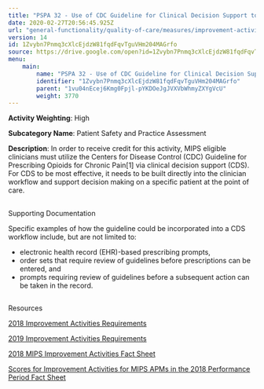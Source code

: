 ```yaml
---
title: "PSPA 32 - Use of CDC Guideline for Clinical Decision Support to Prescribe Opioids for Chronic Pain via Clinical Decision Support"
date: 2020-02-27T20:56:45.925Z
url: "general-functionality/quality-of-care/measures/improvement-activities-measures/2019-improvement-acti_2.html"
version: 14
id: 1Zvybn7Pnmq3cXlcEjdzW81fqdFqvTguVHm204MAGrfo
source: https://drive.google.com/open?id=1Zvybn7Pnmq3cXlcEjdzW81fqdFqvTguVHm204MAGrfo
menu:
    main:
        name: "PSPA 32 - Use of CDC Guideline for Clinical Decision Support to Prescribe Opioids for Chronic Pain via Clinical Decision Support"
        identifier: "1Zvybn7Pnmq3cXlcEjdzW81fqdFqvTguVHm204MAGrfo"
        parent: "1vu04nEcej6Kmg0Fpjl-pYKDOeJgJVXVbWhmyZXYgVcU"
        weight: 3770
---
```









**Activity Weighting**: High

**Subcategory Name**: Patient Safety and Practice Assessment

**Description**: In order to receive credit for this activity, MIPS eligible clinicians must utilize the Centers for Disease Control (CDC) Guideline for Prescribing Opioids for Chronic Pain[1] via clinical decision support (CDS). For CDS to be most effective, it needs to be built directly into the clinician workflow and support decision making on a specific patient at the point of care. 







## 

Supporting Documentation

Specific examples of how the guideline could be incorporated into a CDS workflow include, but are not limited to:

* electronic health record (EHR)-based prescribing prompts, 
* order sets that require review of guidelines before prescriptions can be entered, and 
* prompts requiring review of guidelines before a subsequent action can be taken in the record.







## 

Resources

[2018 Improvement Activities Requirements](https://qpp.cms.gov/mips/improvement-activities?py=2018)

[2019 Improvement Activities Requirements](https://qpp.cms.gov/mips/improvement-activities?py=2019)

[2018 MIPS Improvement Activities Fact Sheet](https://qpp.cms.gov/resource/2018%20MIPS%20Improvement%20Activities%20Fact%20Sheet)

[Scores for Improvement Activities for MIPS APMs in the 2018 Performance Period Fact Sheet](https://qpp.cms.gov/resource/2018%20MIPS%20APMs%20improvement%20Activities%20scores%20fact%20sheet)

